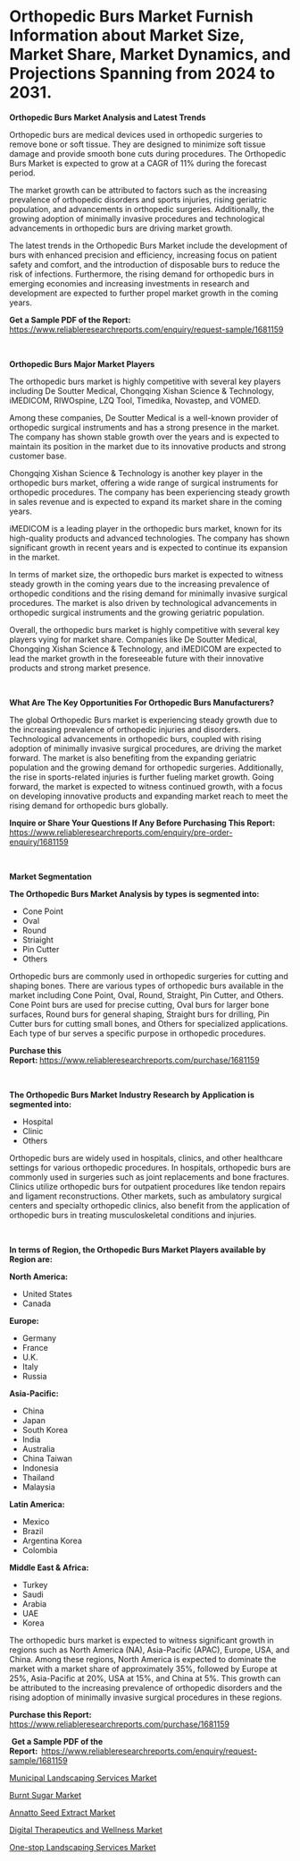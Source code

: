 <p><h1>Orthopedic Burs Market Furnish Information about Market Size, Market Share, Market Dynamics, and Projections Spanning from 2024 to 2031.</h1></p><p><strong>Orthopedic Burs Market Analysis and Latest Trends</strong></p>
<p><p>Orthopedic burs are medical devices used in orthopedic surgeries to remove bone or soft tissue. They are designed to minimize soft tissue damage and provide smooth bone cuts during procedures. The Orthopedic Burs Market is expected to grow at a CAGR of 11% during the forecast period. </p><p>The market growth can be attributed to factors such as the increasing prevalence of orthopedic disorders and sports injuries, rising geriatric population, and advancements in orthopedic surgeries. Additionally, the growing adoption of minimally invasive procedures and technological advancements in orthopedic burs are driving market growth.</p><p>The latest trends in the Orthopedic Burs Market include the development of burs with enhanced precision and efficiency, increasing focus on patient safety and comfort, and the introduction of disposable burs to reduce the risk of infections. Furthermore, the rising demand for orthopedic burs in emerging economies and increasing investments in research and development are expected to further propel market growth in the coming years.</p></p>
<p><strong>Get a Sample PDF of the Report:&nbsp;</strong> <a href="https://www.reliableresearchreports.com/enquiry/request-sample/1681159">https://www.reliableresearchreports.com/enquiry/request-sample/1681159</a></p>
<p>&nbsp;</p>
<p><strong>Orthopedic Burs Major Market Players</strong></p>
<p><p>The orthopedic burs market is highly competitive with several key players including De Soutter Medical, Chongqing Xishan Science & Technology, iMEDICOM, RIWOspine, LZQ Tool, Timedika, Novastep, and VOMED. </p><p>Among these companies, De Soutter Medical is a well-known provider of orthopedic surgical instruments and has a strong presence in the market. The company has shown stable growth over the years and is expected to maintain its position in the market due to its innovative products and strong customer base. </p><p>Chongqing Xishan Science & Technology is another key player in the orthopedic burs market, offering a wide range of surgical instruments for orthopedic procedures. The company has been experiencing steady growth in sales revenue and is expected to expand its market share in the coming years.</p><p>iMEDICOM is a leading player in the orthopedic burs market, known for its high-quality products and advanced technologies. The company has shown significant growth in recent years and is expected to continue its expansion in the market.</p><p>In terms of market size, the orthopedic burs market is expected to witness steady growth in the coming years due to the increasing prevalence of orthopedic conditions and the rising demand for minimally invasive surgical procedures. The market is also driven by technological advancements in orthopedic surgical instruments and the growing geriatric population.</p><p>Overall, the orthopedic burs market is highly competitive with several key players vying for market share. Companies like De Soutter Medical, Chongqing Xishan Science & Technology, and iMEDICOM are expected to lead the market growth in the foreseeable future with their innovative products and strong market presence.</p></p>
<p>&nbsp;</p>
<p><strong>What Are The Key Opportunities For Orthopedic Burs Manufacturers?</strong></p>
<p><p>The global Orthopedic Burs market is experiencing steady growth due to the increasing prevalence of orthopedic injuries and disorders. Technological advancements in orthopedic burs, coupled with rising adoption of minimally invasive surgical procedures, are driving the market forward. The market is also benefiting from the expanding geriatric population and the growing demand for orthopedic surgeries. Additionally, the rise in sports-related injuries is further fueling market growth. Going forward, the market is expected to witness continued growth, with a focus on developing innovative products and expanding market reach to meet the rising demand for orthopedic burs globally.</p></p>
<p><strong>Inquire or Share Your Questions If Any Before Purchasing This Report:</strong> <a href="https://www.reliableresearchreports.com/enquiry/pre-order-enquiry/1681159">https://www.reliableresearchreports.com/enquiry/pre-order-enquiry/1681159</a></p>
<p>&nbsp;</p>
<p><strong>Market Segmentation</strong></p>
<p><strong>The Orthopedic Burs Market Analysis by types is segmented into:</strong></p>
<p><ul><li>Cone Point</li><li>Oval</li><li>Round</li><li>Striaight</li><li>Pin Cutter</li><li>Others</li></ul></p>
<p><p>Orthopedic burs are commonly used in orthopedic surgeries for cutting and shaping bones. There are various types of orthopedic burs available in the market including Cone Point, Oval, Round, Straight, Pin Cutter, and Others. Cone Point burs are used for precise cutting, Oval burs for larger bone surfaces, Round burs for general shaping, Straight burs for drilling, Pin Cutter burs for cutting small bones, and Others for specialized applications. Each type of bur serves a specific purpose in orthopedic procedures.</p></p>
<p><strong>Purchase this Report:&nbsp;</strong><a href="https://www.reliableresearchreports.com/purchase/1681159">https://www.reliableresearchreports.com/purchase/1681159</a></p>
<p>&nbsp;</p>
<p><strong>The Orthopedic Burs Market Industry Research by Application is segmented into:</strong></p>
<p><ul><li>Hospital</li><li>Clinic</li><li>Others</li></ul></p>
<p><p>Orthopedic burs are widely used in hospitals, clinics, and other healthcare settings for various orthopedic procedures. In hospitals, orthopedic burs are commonly used in surgeries such as joint replacements and bone fractures. Clinics utilize orthopedic burs for outpatient procedures like tendon repairs and ligament reconstructions. Other markets, such as ambulatory surgical centers and specialty orthopedic clinics, also benefit from the application of orthopedic burs in treating musculoskeletal conditions and injuries.</p></p>
<p>&nbsp;</p>
<p><strong>In terms of Region, the Orthopedic Burs Market Players available by Region are:</strong></p>
<p>
    <p> <strong> North America: </strong>
        <ul>
            <li>United States</li>
            <li>Canada</li>
        </ul>
        </p> 
    <p> <strong> Europe: </strong>
        <ul>
            <li>Germany</li>
            <li>France</li>
            <li>U.K.</li>
            <li>Italy</li>
            <li>Russia</li>
        </ul>
        </p> 
    <p> <strong> Asia-Pacific: </strong>
        <ul>
            <li>China</li>
            <li>Japan</li>
            <li>South Korea</li>
            <li>India</li>
            <li>Australia</li>
            <li>China Taiwan</li>
            <li>Indonesia</li>
            <li>Thailand</li>
            <li>Malaysia</li>
        </ul>
        </p> 
    <p> <strong> Latin America: </strong>
        <ul>
            <li>Mexico</li>
            <li>Brazil</li>
            <li>Argentina Korea</li>
            <li>Colombia</li>
        </ul>
        </p> 
    <p> <strong> Middle East & Africa: </strong>
        <ul>
            <li>Turkey</li>
            <li>Saudi</li>
            <li>Arabia</li>
            <li>UAE</li>
            <li>Korea</li>
        </ul>
    </p>
    </p>
<p><p>The orthopedic burs market is expected to witness significant growth in regions such as North America (NA), Asia-Pacific (APAC), Europe, USA, and China. Among these regions, North America is expected to dominate the market with a market share of approximately 35%, followed by Europe at 25%, Asia-Pacific at 20%, USA at 15%, and China at 5%. This growth can be attributed to the increasing prevalence of orthopedic disorders and the rising adoption of minimally invasive surgical procedures in these regions.</p></p>
<p><strong>Purchase this Report: </strong><a href="https://www.reliableresearchreports.com/purchase/1681159">https://www.reliableresearchreports.com/purchase/1681159</a></p>
<p>&nbsp;<strong>Get a Sample PDF of the Report:&nbsp;&nbsp;</strong><a href="https://www.reliableresearchreports.com/enquiry/request-sample/1681159">https://www.reliableresearchreports.com/enquiry/request-sample/1681159</a></p>
<p><strong></strong></p>
<p><p><a href="https://issuu.com/reportprime-2/docs/municipal-landscaping-services-market-size-2030.pp">Municipal Landscaping Services Market</a></p><p><a href="https://github.com/biheemgalvinlouises6hokrh3h/Market-Research-Report-List-1/blob/main/burnt-sugar-market.md">Burnt Sugar Market</a></p><p><a href="https://github.com/bentleemidoriestelle7o/Market-Research-Report-List-1/blob/main/annatto-seed-extract-market.md">Annatto Seed Extract Market</a></p><p><a href="https://medium.com/p/ca71899e9117/edit">Digital Therapeutics and Wellness Market</a></p><p><a href="https://issuu.com/reportprime-2/docs/one-stop-landscaping-services-market-size-2030.ppt">One-stop Landscaping Services Market</a></p></p>